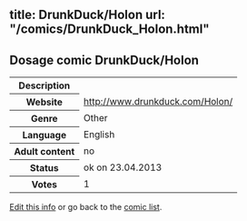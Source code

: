 title: DrunkDuck/Holon
url: "/comics/DrunkDuck_Holon.html"
---
Dosage comic DrunkDuck/Holon
-----------------------------------------

<table class="comicinfo">
<tr>
<th>Description</th><td></td>
</tr>
<tr>
<th>Website</th><td><a href="http://www.drunkduck.com/Holon/">http://www.drunkduck.com/Holon/</a></td>
</tr>
<tr>
<th>Genre</th><td>Other</td>
</tr>
<tr>
<th>Language</th><td>English</td>
</tr>
<tr>
<th>Adult content</th><td>no</td>
</tr>
<tr>
<th>Status</th><td>ok on 23.04.2013</td>
</tr>
<tr>
<th>Votes</th><td>1</div></td>
</tr>
</table>

[Edit this info](/comics/DrunkDuck_Holon_edit.html) or go back to the [comic list](../comic-index.html).

